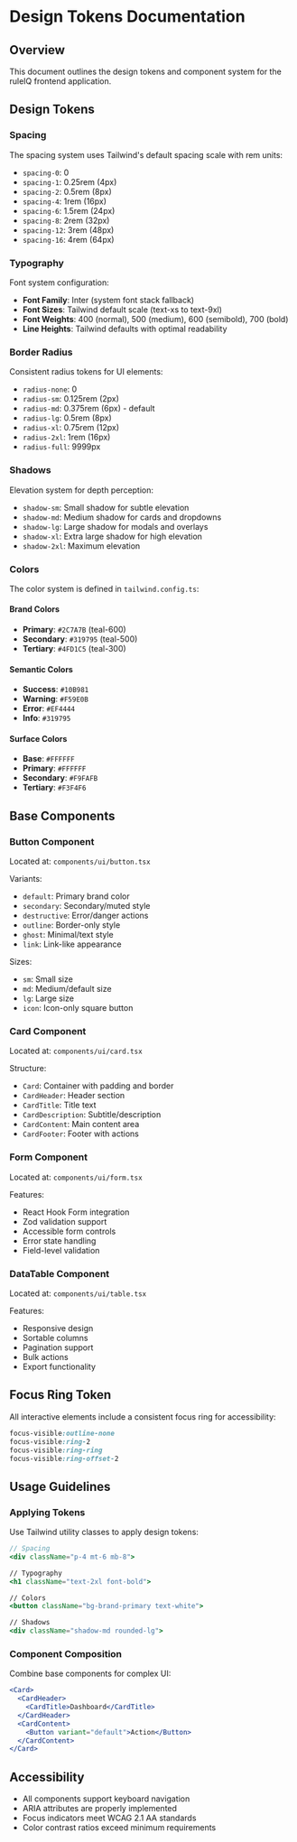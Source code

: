 # Design Tokens Documentation

## Overview
This document outlines the design tokens and component system for the ruleIQ frontend application.

## Design Tokens

### Spacing
The spacing system uses Tailwind's default spacing scale with rem units:
- `spacing-0`: 0
- `spacing-1`: 0.25rem (4px)
- `spacing-2`: 0.5rem (8px)
- `spacing-4`: 1rem (16px)
- `spacing-6`: 1.5rem (24px)
- `spacing-8`: 2rem (32px)
- `spacing-12`: 3rem (48px)
- `spacing-16`: 4rem (64px)

### Typography
Font system configuration:
- **Font Family**: Inter (system font stack fallback)
- **Font Sizes**: Tailwind default scale (text-xs to text-9xl)
- **Font Weights**: 400 (normal), 500 (medium), 600 (semibold), 700 (bold)
- **Line Heights**: Tailwind defaults with optimal readability

### Border Radius
Consistent radius tokens for UI elements:
- `radius-none`: 0
- `radius-sm`: 0.125rem (2px)
- `radius-md`: 0.375rem (6px) - default
- `radius-lg`: 0.5rem (8px)
- `radius-xl`: 0.75rem (12px)
- `radius-2xl`: 1rem (16px)
- `radius-full`: 9999px

### Shadows
Elevation system for depth perception:
- `shadow-sm`: Small shadow for subtle elevation
- `shadow-md`: Medium shadow for cards and dropdowns
- `shadow-lg`: Large shadow for modals and overlays
- `shadow-xl`: Extra large shadow for high elevation
- `shadow-2xl`: Maximum elevation

### Colors
The color system is defined in `tailwind.config.ts`:

#### Brand Colors
- **Primary**: `#2C7A7B` (teal-600)
- **Secondary**: `#319795` (teal-500)
- **Tertiary**: `#4FD1C5` (teal-300)

#### Semantic Colors
- **Success**: `#10B981`
- **Warning**: `#F59E0B`
- **Error**: `#EF4444`
- **Info**: `#319795`

#### Surface Colors
- **Base**: `#FFFFFF`
- **Primary**: `#FFFFFF`
- **Secondary**: `#F9FAFB`
- **Tertiary**: `#F3F4F6`

## Base Components

### Button Component
Located at: `components/ui/button.tsx`

Variants:
- `default`: Primary brand color
- `secondary`: Secondary/muted style
- `destructive`: Error/danger actions
- `outline`: Border-only style
- `ghost`: Minimal/text style
- `link`: Link-like appearance

Sizes:
- `sm`: Small size
- `md`: Medium/default size
- `lg`: Large size
- `icon`: Icon-only square button

### Card Component
Located at: `components/ui/card.tsx`

Structure:
- `Card`: Container with padding and border
- `CardHeader`: Header section
- `CardTitle`: Title text
- `CardDescription`: Subtitle/description
- `CardContent`: Main content area
- `CardFooter`: Footer with actions

### Form Component
Located at: `components/ui/form.tsx`

Features:
- React Hook Form integration
- Zod validation support
- Accessible form controls
- Error state handling
- Field-level validation

### DataTable Component
Located at: `components/ui/table.tsx`

Features:
- Responsive design
- Sortable columns
- Pagination support
- Bulk actions
- Export functionality

## Focus Ring Token
All interactive elements include a consistent focus ring for accessibility:
```css
focus-visible:outline-none 
focus-visible:ring-2 
focus-visible:ring-ring 
focus-visible:ring-offset-2
```

## Usage Guidelines

### Applying Tokens
Use Tailwind utility classes to apply design tokens:
```jsx
// Spacing
<div className="p-4 mt-6 mb-8">

// Typography
<h1 className="text-2xl font-bold">

// Colors
<button className="bg-brand-primary text-white">

// Shadows
<div className="shadow-md rounded-lg">
```

### Component Composition
Combine base components for complex UI:
```jsx
<Card>
  <CardHeader>
    <CardTitle>Dashboard</CardTitle>
  </CardHeader>
  <CardContent>
    <Button variant="default">Action</Button>
  </CardContent>
</Card>
```

## Accessibility
- All components support keyboard navigation
- ARIA attributes are properly implemented
- Focus indicators meet WCAG 2.1 AA standards
- Color contrast ratios exceed minimum requirements